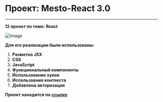 # Проект: Mesto-React 3.0

---

**12 проект по теме: React**

![image](https://github.com/SergioDzhi/react-mesto-auth/assets/119122301/cc1cb660-24ea-4ad3-a8c1-06e563ba485a")

**Для его реализации были использованы:**

1. **Разметка JSX**
2. **CSS**
3. **JavaScript**
4. **Функциональный компоненты**
5. **Использование хуков**
6. **Использовние контекста**
7. **Добавлена авторизация**

**Проект находится по [ссылке](https://sergiodzhi.github.io/react-mesto-auth)**
